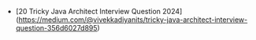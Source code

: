 - [20 Tricky Java Architect Interview Question 2024] (https://medium.com/@vivekkadiyanits/tricky-java-architect-interview-question-356d6027d895)
